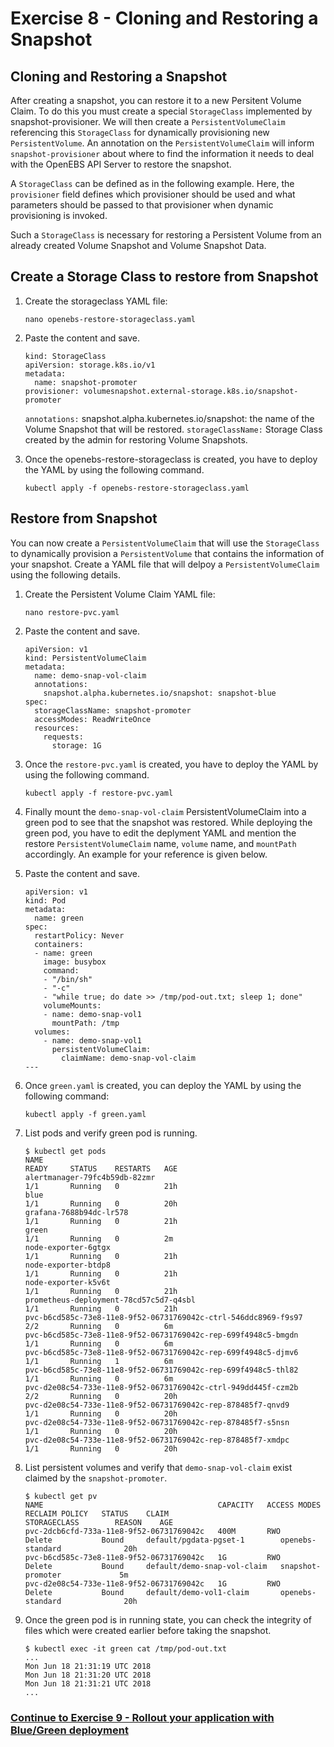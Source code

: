 # Exercise 8 - Cloning and Restoring a Snapshot

## Cloning and Restoring a Snapshot 

After creating a snapshot, you can restore it to a new Persitent Volume Claim. To do this you must create a special `StorageClass` implemented by snapshot-provisioner. 
We will then create a `PersistentVolumeClaim` referencing this `StorageClass` for dynamically provisioning new `PersistentVolume`. 
An annotation on the `PersistentVolumeClaim` will inform `snapshot-provisioner` about where to find the information it needs to deal with the OpenEBS API Server to restore the snapshot. 

A `StorageClass` can be defined as in the following example. Here, the `provisioner` field defines which provisioner should be used and what parameters should be passed to that provisioner when dynamic provisioning is invoked.

Such a `StorageClass` is necessary for restoring a Persistent Volume from an already created Volume Snapshot and Volume Snapshot Data.

## Create a Storage Class to restore from Snapshot

1.  Create the storageclass YAML file:

    ```
    nano openebs-restore-storageclass.yaml
    ```
    
2.  Paste the content and save.

    ```
    kind: StorageClass
    apiVersion: storage.k8s.io/v1
    metadata:
      name: snapshot-promoter
    provisioner: volumesnapshot.external-storage.k8s.io/snapshot-promoter
    ```
    
    `annotations:` snapshot.alpha.kubernetes.io/snapshot: the name of the Volume Snapshot that will be restored.
    `storageClassName:` Storage Class created by the admin for restoring Volume Snapshots.

3.   Once the openebs-restore-storageclass is created, you have to deploy the YAML by using the following command.

     ```
     kubectl apply -f openebs-restore-storageclass.yaml
     ```

## Restore from Snapshot

You can now create a `PersistentVolumeClaim` that will use the `StorageClass` to dynamically provision a `PersistentVolume` that contains the information of your snapshot. Create a YAML file that will delpoy a `PersistentVolumeClaim` using the following details.  

1.  Create the Persistent Volume Claim YAML file:

    ```
    nano restore-pvc.yaml
    ```
    
2.  Paste the content and save.

    ```
    apiVersion: v1
    kind: PersistentVolumeClaim
    metadata:
      name: demo-snap-vol-claim
      annotations:
        snapshot.alpha.kubernetes.io/snapshot: snapshot-blue
    spec:
      storageClassName: snapshot-promoter
      accessModes: ReadWriteOnce
      resources:
        requests:
          storage: 1G
    ```

3.  Once the `restore-pvc.yaml` is created,  you have to deploy the YAML by using the following command.

    ```
    kubectl apply -f restore-pvc.yaml
    ```

4.  Finally mount the `demo-snap-vol-claim` PersistentVolumeClaim into a green pod to see that the snapshot was restored. While deploying the green pod, you have to edit the deplyment YAML and mention the restore `PersistentVolumeClaim` name, `volume` name, and `mountPath` accordingly. An example for your reference is given below. 

2.  Paste the content and save.

    ```
    apiVersion: v1
    kind: Pod
    metadata:
      name: green
    spec:
      restartPolicy: Never
      containers:
      - name: green
        image: busybox
        command:
        - "/bin/sh"
        - "-c"
        - "while true; do date >> /tmp/pod-out.txt; sleep 1; done"
        volumeMounts:
        - name: demo-snap-vol1
          mountPath: /tmp
      volumes:
        - name: demo-snap-vol1
          persistentVolumeClaim:
            claimName: demo-snap-vol-claim
    ---

3.  Once `green.yaml` is created, you can deploy the YAML by using the following command:

    ```
    kubectl apply -f green.yaml
    ```
    
4.  List pods and verify green pod is running. 

    ```
    $ kubectl get pods
    NAME                                                             READY     STATUS    RESTARTS   AGE
    alertmanager-79fc4b59db-82zmr                                    1/1       Running   0          21h
    blue                                                             1/1       Running   0          20h
    grafana-7688b94dc-lr578                                          1/1       Running   0          21h
    green                                                            1/1       Running   0          2m
    node-exporter-6gtgx                                              1/1       Running   0          21h
    node-exporter-btdp8                                              1/1       Running   0          21h
    node-exporter-k5v6t                                              1/1       Running   0          21h
    prometheus-deployment-78cd57c5d7-q4sbl                           1/1       Running   0          21h
    pvc-b6cd585c-73e8-11e8-9f52-06731769042c-ctrl-546ddc8969-f9s97   2/2       Running   0          6m
    pvc-b6cd585c-73e8-11e8-9f52-06731769042c-rep-699f4948c5-bmgdn    1/1       Running   0          6m
    pvc-b6cd585c-73e8-11e8-9f52-06731769042c-rep-699f4948c5-djmv6    1/1       Running   1          6m
    pvc-b6cd585c-73e8-11e8-9f52-06731769042c-rep-699f4948c5-thl82    1/1       Running   0          6m
    pvc-d2e08c54-733e-11e8-9f52-06731769042c-ctrl-949dd445f-czm2b    2/2       Running   0          20h
    pvc-d2e08c54-733e-11e8-9f52-06731769042c-rep-878485f7-qnvd9      1/1       Running   0          20h
    pvc-d2e08c54-733e-11e8-9f52-06731769042c-rep-878485f7-s5nsn      1/1       Running   0          20h
    pvc-d2e08c54-733e-11e8-9f52-06731769042c-rep-878485f7-xmdpc      1/1       Running   0          20h
    ```
    
5.  List persistent volumes and verify that `demo-snap-vol-claim` exist claimed by the `snapshot-promoter`.

    ```
    $ kubectl get pv
    NAME                                       CAPACITY   ACCESS MODES   RECLAIM POLICY   STATUS    CLAIM                         STORAGECLASS        REASON    AGE
    pvc-2dcb6cfd-733a-11e8-9f52-06731769042c   400M       RWO            Delete           Bound     default/pgdata-pgset-1        openebs-standard              20h
    pvc-b6cd585c-73e8-11e8-9f52-06731769042c   1G         RWO            Delete           Bound     default/demo-snap-vol-claim   snapshot-promoter             5m
    pvc-d2e08c54-733e-11e8-9f52-06731769042c   1G         RWO            Delete           Bound     default/demo-vol1-claim       openebs-standard              20h
    ```
    
6.  Once the green pod is in running state, you can check the integrity of files which were created earlier before taking the snapshot.

    ```
    $ kubectl exec -it green cat /tmp/pod-out.txt
    ...
    Mon Jun 18 21:31:19 UTC 2018
    Mon Jun 18 21:31:20 UTC 2018
    Mon Jun 18 21:31:21 UTC 2018
    ...
    ```

### [Continue to Exercise 9 - Rollout your application with Blue/Green deployment](../exercise-9/README.md)

